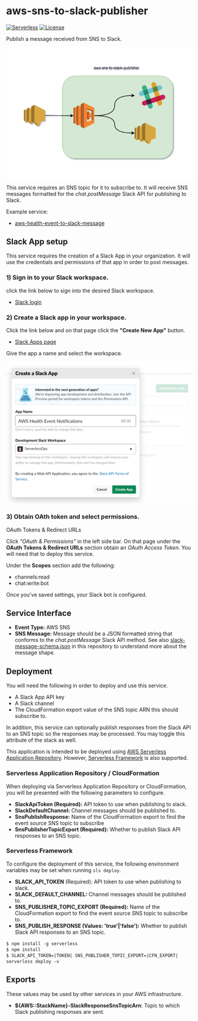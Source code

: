 # aws-sns-to-slack-publisher
[![Serverless](http://public.serverless.com/badges/v3.svg)](http://www.serverless.com)
[![License](https://img.shields.io/badge/License-BSD%202--Clause-orange.svg)](https://opensource.org/licenses/BSD-2-Clause)

Publish a message received from SNS to Slack.

![System Architecture](/diagram.png?raw=true "System Architecture")

This service requires an SNS topic for it to subscribe to.  It will receive SNS messages formatted for the _chat.postMessage_ Slack API for publishing to Slack.

Example service:

* [aws-health-event-to-slack-message](https://github.com/ServerlessOpsIO/aws-health-event-to-slack-message)

## Slack App setup
This service requires the creation of a Slack App in your organization.  It will use the credentials and permissions of that app in order to post messages.

### 1) Sign in to your Slack workspace.
click the link below to sign into the desired Slack workspace.

* [Slack login](https://slack.com/signin)

### 2) Create a Slack app in your workspace.
Click the link below and on that page click the __"Create New App"__ button.

* [Slack Apps page](https://api.slack.com/apps)

Give the app a name and select the workspace.

![Slack Create App](/doc/create-new-app.png?raw=true "Slack Create App")

### 3) Obtain OAth token and select permissions.

OAuth Tokens & Redirect URLs

Click _"OAuth & Permissions"_ in the left side bar.  On that page under the __OAuth Tokens & Redirect URLs__ section obtain an _OAuth Access Token_.  You will need that to deploy this service.

Under the __Scopes__ section add the following:

* channels:read
* chat:write:bot

Once you've saved settings, your Slack bot is configured.

## Service Interface

* __Event Type:__ AWS SNS
* __SNS Message:__ Message should be a JSON formatted string that conforms to the _chat.postMessage_ Slack API method.  See also [slack-message-schema.json](/slack-message-schema.json) in this repository to understand more about the message shape.

## Deployment

You will need the following in order to deploy and use this service.

* A Slack App API key
* A Slack channel
* The CloudFormation export value of the SNS topic ARN this should subscribe to.

In addition, this service can optionally publish responses from the Slack API to an SNS topic so the responses may be processed.  You may toggle this attribute of the stack as well.

This application is intended to be deployed using [AWS Serverless Application Repository](https://aws.amazon.com/serverless/serverlessrepo/).  However, [Serverless Framework](https://www.serverless.com) is also supported.

### Serverless Application Repository / CloudFormation

When deploying via Serverless Application Repository or CloudFormation, you will be presented with the following parameters to configure.

* __SlackApiToken (Required):__ API token to use when publishing to slack.
* __SlackDefaultChannel:__ Channel messages should be published to.
* __SnsPublishResponse:__ Name of the CloudFormation export to find the event source SNS topic to subscribe
* __SnsPublisherTopicExport (Required):__ Whether to publish Slack API responses to an SNS topic.

### Serverless Framework

To configure the deployment of this service, the following environment variables may be set when running `sls deploy`.

* **SLACK_API_TOKEN** (Required): API token to use when publishing to slack.
* **SLACK_DEFAULT_CHANNEL:** Channel messages should be published to.
* **SNS_PUBLISHER_TOPIC_EXPORT (Required):** Name of the CloudFormation export to find the event source SNS topic to subscribe to.
* **SNS_PUBLISH_RESPONSE (Values: 'true'|'false'):** Whether to publish Slack API responses to an SNS topic.

```
$ npm install -g serverless
$ npm install
$ SLACK_API_TOKEN=|TOKEN| SNS_PUBLISHER_TOPIC_EXPORT=|CFN_EXPORT| serverless deploy -v
```

## Exports

These values may be used by other services in your AWS infrastructure.

* __${AWS::StackName}-SlackResponseSnsTopicArn__: Topic to which Slack publishing responses are sent.
